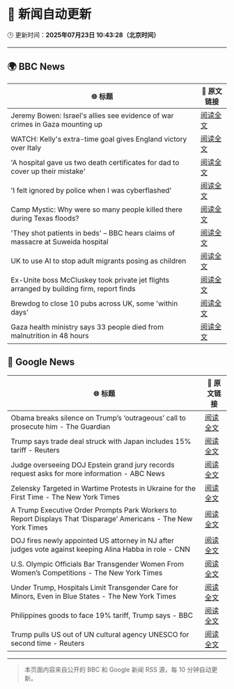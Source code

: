 # 🧠 新闻自动更新

🕒 更新时间：**2025年07月23日 10:43:28（北京时间）**

---

## 🌍 BBC News

| 🌐 标题 | 🔗 原文链接 |
|--------|-------------|
| Jeremy Bowen: Israel's allies see evidence of war crimes in Gaza mounting up | [阅读全文](https://www.bbc.com/news/articles/cp863mln0pmo) |
| WATCH: Kelly's extra-time goal gives England victory over Italy | [阅读全文](https://www.bbc.com/sport/football/videos/ckg372489wyo) |
| 'A hospital gave us two death certificates for dad to cover up their mistake' | [阅读全文](https://www.bbc.com/news/articles/c78np7l9djlo) |
| 'I felt ignored by police when I was cyberflashed' | [阅读全文](https://www.bbc.com/news/articles/cn41p1rzxllo) |
| Camp Mystic: Why were so many people killed there during Texas floods? | [阅读全文](https://www.bbc.com/news/videos/clyxk9wpw3eo) |
| 'They shot patients in beds' – BBC hears claims of massacre at Suweida hospital | [阅读全文](https://www.bbc.com/news/articles/cly84jn000do) |
| UK to use AI to stop adult migrants posing as children | [阅读全文](https://www.bbc.com/news/articles/cglzrklp8jyo) |
| Ex-Unite boss McCluskey took private jet flights arranged by building firm, report finds | [阅读全文](https://www.bbc.com/news/articles/cp3kgg55410o) |
| Brewdog to close 10 pubs across UK,  some 'within days' | [阅读全文](https://www.bbc.com/news/articles/cgmw0mmxpjlo) |
| Gaza health ministry says 33 people died from malnutrition in 48 hours | [阅读全文](https://www.bbc.com/news/articles/cq8zlx8xwjno) |

## 📰 Google News

| 🌐 标题 | 🔗 原文链接 |
|--------|-------------|
| Obama breaks silence on Trump’s ‘outrageous’ call to prosecute him - The Guardian | [阅读全文](https://news.google.com/rss/articles/CBMif0FVX3lxTE1COFhiQk9ZWUw2bkNIZk40LW8yTlpzZU5JeE5rWG4xMXpmWExib2g5V2E0S2JkVm9XNF92RmRCOU5xNW81dlpLN3QwOWUzNThwZXNLTHl2QVZ5U3U2a2J2WXRPalJZZEotLTdPNzFHamh0emhoeFlsT3ZhNnR6dTA?oc=5) |
| Trump says trade deal struck with Japan includes 15% tariff - Reuters | [阅读全文](https://news.google.com/rss/articles/CBMipgFBVV95cUxNT0xMSGVzdkVGLXpFcGhGZVA1X1ZKLU8tN3cyeEU4a0UwTmg0RGZRUGNGZWdNa2NuY1BPZ0VmbWxMcUkwZXhzOWJEcmxHZldmb3hTTXZranhGbzdrVUpaY24xMk1xSUM0NmF4czRNa2FmZ3pJMk9ibTBvRk5BeVI3TEphQXhja1BXUjNwVXZPTVJ0Sld0dUxsR2JDektHNXBEU0pObWR3?oc=5) |
| Judge overseeing DOJ Epstein grand jury records request asks for more information - ABC News | [阅读全文](https://news.google.com/rss/articles/CBMiqgFBVV95cUxOaVVfZnBWVTloYjdLcnpUMG4wRnJfRExYRlVTWVdxaF9GNzNxT3hMb2ZIckd3X0VtU1Q2S0piLVlTdXRlTDkzNnV6dEU1WG9jQ1JGM2s1S1JyMUQxYjl6SG4zTWRXOVVVOHhqQmhWbDNpRmtTMUdwUDJKVFQxX1MxZnd4VnphbGxfRWJva1NFVVVNTng1aHZZTjY4cjhvVXo5NFdWWGFSTThyUdIBrwFBVV95cUxQWDR4Z1FxeHN1b2lUT0dGMi1ObzlHLTVOelgwajFvSkN5YUd4MzNGYzhuR0hnYVNTT1dXY1VScjVjei0ta1BMYk8xSVlLUXlvVlBjWlRmWkU3c1RTTU5mQnJiYmFTbjRGaU4yWU1YUlhkRFp3TUtMbHY2TFh6QWtmMDlmMXVQZXhHMmdtUEZ2YUNfU2QxNzdHNkhPQ3lfSzBlbmpsUkJMbG05ZXlUWmxZ?oc=5) |
| Zelensky Targeted in Wartime Protests in Ukraine for the First Time - The New York Times | [阅读全文](https://news.google.com/rss/articles/CBMiiAFBVV95cUxNemJTdFhQbkJpc1JiQjYxZk9BMW9ROWxTeVlfX1QzY0RkRTgyTkFRQmN4blIzR3VrMFNXd1RITG5mMmNHeHRLenVnSkkxZ2FjSnQ3T1g5bkM4OS1BNVRtQVBaaWZmWUZ1LU1MZXJCdjVKajZCUkYtdkRhM0pDLVJETEsxQ1R4cTJj?oc=5) |
| A Trump Executive Order Prompts Park Workers to Report Displays That ‘Disparage’ Americans - The New York Times | [阅读全文](https://news.google.com/rss/articles/CBMilgFBVV95cUxQQXo3Uk5oeWYzOUFBelA0dU16OF81RExaN1NXYnIxbVFrTkp0ekhLUHFENW85TzgzSU1BMzRLRXg3dHAtT3hfcTJjM2xndDFGVXY0a3pyRURXMWpSNFp0cWJPa09NcURqbFRGLWRtUjMzWDZ5VnpLYnBkcFRQaVQzXzNHd2xaVzl6UXRHUWtCTzNJVDJ6U0E?oc=5) |
| DOJ fires newly appointed US attorney in NJ after judges vote against keeping Alina Habba in role - CNN | [阅读全文](https://news.google.com/rss/articles/CBMiekFVX3lxTFBIUUxPMldmZXY0WTZ3czVqRU42RzNrRmdLV2lOM19iSXBuQ1FLTExIMERBVl9GdnN4ZkV3QUlVRjM0NWNhblBHZnZvLXR0QnFEeWdqYXVGOVRnYUlCTWdmSVF2QV9sMTBlYUc2bThRSHRuZWhXb2FCdlF30gF_QVVfeXFMTzNYeG9OcHYyekVnOVE3OVdRYlVLSldrZ19NWS1sU2hvQ0pxajlLSUZraEVLZHdscm16ejJSekhmVFd6amJCTkZ2TElWcDFTbVZOQjVaVVhHZDVKT2ZMSEtTQnB6TUJWSVE2THBjWDRQcXJidmljam5Hemg1NDZjWQ?oc=5) |
| U.S. Olympic Officials Bar Transgender Women From Women’s Competitions - The New York Times | [阅读全文](https://news.google.com/rss/articles/CBMimgFBVV95cUxPdldSSmpJdDBBcnBobFFRbkNkX01IaklMM0pQdWJTWE9qT0JuQ2ItdVVELVpzUlM1X1FXbHFsRDVpQy1QaXB1dlYxQlVqbWhJSFJzZTRiU25uU0ZLZmRxNndLY2VuQlhpZnBtZnFGM3lILTRFZ3dNYWIxdE4xMDNrWktCNTd2emlSR29ld2pSbWgxUXdla0xWTlpn?oc=5) |
| Under Trump, Hospitals Limit Transgender Care for Minors, Even in Blue States - The New York Times | [阅读全文](https://news.google.com/rss/articles/CBMilwFBVV95cUxQd0dhSDdlV1p1bG9pbGItalQzSl91ZEgtU3dvSThJQlpBMG9RT1g2NTQ5RVZpNnk2TTZHMEN5SmdyRV9ETFcyTFZqYjN0SWUwempMcW05eHY4T0lVZTExdmNrWmk1ekVFXzNaNG1RTExMdmxWOG93ektXTS1ERE55WWl1aTNrR0FzX2V4U2VfTzc2eUpKOTVr?oc=5) |
| Philippines goods to face 19% tariff, Trump says - BBC | [阅读全文](https://news.google.com/rss/articles/CBMiWkFVX3lxTE5oRkpLRld2TmlhbGd1c0k1dG5QVVlBb2lVcmRkTWZuV0NQNVBOT2hxUjhCVFZrdkJVbW02V3A2VXNqVzRZVWhxMGRHRzhPaEJTQlVaVi13NFJid9IBX0FVX3lxTE9yanhkZTZOQkgyTTRUNVc1N1htR1IyNmlWZHU1WEltX0tqeXNjUjMyYjBqTG5kall4cGRhSmVZTVNCSTJRTHZSaGRWYnlGNUFFOV9YVkNBUlpOVF9yWFlN?oc=5) |
| Trump pulls US out of UN cultural agency UNESCO for second time - Reuters | [阅读全文](https://news.google.com/rss/articles/CBMinwFBVV95cUxQVGJLeTBteDhhbEVUR1U1SW1kU0lFZXV1SURaV1ZNRTRDcjJCYmlFMVBXbzduMjFQRzRyMDlkQTU5cVZ2M0d2WnU5c1dIOFU1eFdvWmY0bUhJdHd5cXY5dEE3VUktZDNYT01VMGFBNXVJQTkwQzBxVERkX2Ztd0lmS0dVT0I5SjV3b2g3TzJabW5GS0hRdmFIc0d4QUtBbGM?oc=5) |

---
> 本页面内容来自公开的 BBC 和 Google 新闻 RSS 源，每 10 分钟自动更新。